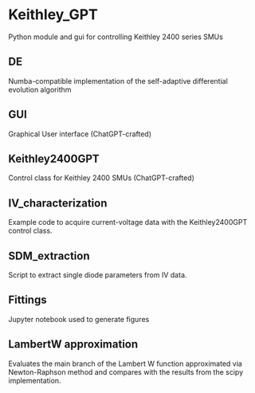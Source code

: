 # Keithley_GPT
Python module and gui for controlling Keithley 2400 series SMUs

## DE
Numba-compatible implementation of the self-adaptive differential evolution algorithm

## GUI
Graphical User interface (ChatGPT-crafted)

## Keithley2400GPT
Control class for Keithley 2400 SMUs (ChatGPT-crafted)

## IV_characterization
Example code to acquire current-voltage data with the Keithley2400GPT control class.

## SDM_extraction
Script to extract single diode parameters from IV data.

## Fittings
Jupyter notebook used to generate figures

## LambertW approximation
Evaluates the main branch of the Lambert W function approximated via Newton-Raphson method and compares with the results from the scipy implementation.
